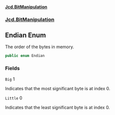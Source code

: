 #### [Jcd.BitManipulation](index 'index')
### [Jcd.BitManipulation](Jcd.BitManipulation 'Jcd.BitManipulation')

## Endian Enum

The order of the bytes in memory.

```csharp
public enum Endian
```
### Fields

<a name='Jcd.BitManipulation.Endian.Big'></a>

`Big` 1

Indicates that the most significant byte is at index 0.

<a name='Jcd.BitManipulation.Endian.Little'></a>

`Little` 0

Indicates that the least significant byte is at index 0.